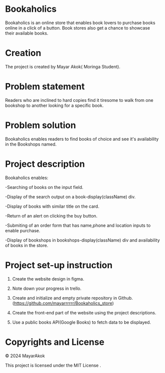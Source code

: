 
# Bookaholics

Bookaholics is an online store that enables book lovers to purchase books online in a click of a button. Book stores also get a chance to showcase their available books.

# Creation

The project is created by Mayar Akok( Moringa Student).

# Problem statement

Readers who are inclined to hard copies find it tiresome to walk from one bookshop to another looking for a specific book. 

# Problem solution

Bookaholics enables readers to find books of choice and see it's availability in the Bookshops named.

# Project description

Bookaholics  enables:

   -Searching of books on the input field.

   -Display of the search output on a book-display(className) div.

   -Display of books with similar title on the card.

   -Return of an alert on clicking the buy button.

   -Submiting of an order form that has name,phone and location inputs to enable purchase.

   -Display of bookshops in bookshops-display(className) div and availability of books in the store.


# Project set-up instruction
 
 1. Create the website design in figma.

 2. Note down your progress in trello.

 3. Create and initialize and empty private repository in Github. 
    (https://github.com/mayarrrrrr/Bookaholics_store)

 4. Create the front-end part of the website using the project descriptions.

 5. Use a public books API(Google Books) to fetch data to be displayed.

 


# Copyrights and License

© 2024 MayarAkok

This project is licensed under the MIT License .





